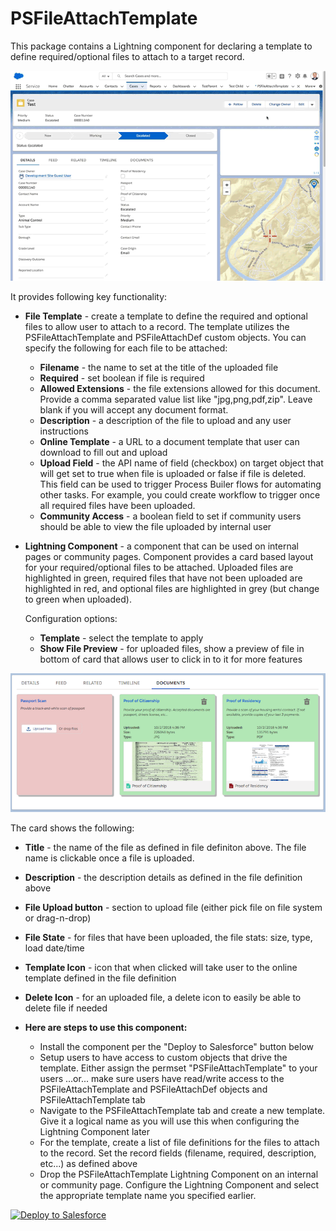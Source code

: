 # PSFileAttachTemplate
This package contains a Lightning component for declaring a template to define required/optional files to attach to a target record. 

![alt text](https://github.com/thedges/PSFileAttachTemplate/blob/master/PSFileAttachTemplate.gif "PSFileAttachTemplate")

It provides following key functionality:
* <b>File Template</b> - create a template to define the required and optional files to allow user to attach to a record. The template utilizes the PSFileAttachTemplate and PSFileAttachDef custom objects. You can specify the following for each file to be attached:
   * <b>Filename</b> - the name to set at the title of the uploaded file
   * <b>Required</b> - set boolean if file is required
   * <b>Allowed Extensions</b> - the file extensions allowed for this document. Provide a comma separated value list like "jpg,png,pdf,zip". Leave blank if you will accept any document format.
   * <b>Description</b> - a description of the file to upload and any user instructions
   * <b>Online Template</b> - a URL to a document template that user can download to fill out and upload
   * <b>Upload Field</b> - the API name of field (checkbox) on target object that will get set to true when file is uploaded or false if file is deleted. This field can be used to trigger Process Builer flows for automating other tasks. For example, you could create workflow to trigger once all required files have been uploaded.
   * <b>Community Access</b> - a boolean field to set if community users should be able to view the file uploaded by internal user
* <b>Lightning Component</b> - a component that can be used on internal pages or community pages. Component provides a card based layout for your required/optional files to be attached. Uploaded files are highlighted in green, required files that have not been uploaded are highlighted in red, and optional files are highlighted in grey (but change to green when uploaded).

   Configuration options:
   * <b>Template</b> - select the template to apply
   * <b>Show File Preview</b> - for uploaded files, show a preview of file in bottom of card that allows user to click in to it for more features

![alt text](https://github.com/thedges/PSFileAttachTemplate/blob/master/PSFileAttachTemplate-filePreview.png "File Preview Option")

   The card shows the following:
   * <b>Title</b> - the name of the file as defined in file definiton above. The file name is clickable once a file is uploaded.
   * <b>Description</b> - the description details as defined in the file definition above
   * <b>File Upload button</b> - section to upload file (either pick file on file system or drag-n-drop)
   * <b>File State</b> - for files that have been uploaded, the file stats: size, type, load date/time
   * <b>Template Icon</b> - icon that when clicked will take user to the online template defined in the file definition
   * <b>Delete Icon</b> - for an uploaded file, a delete icon to easily be able to delete file if needed


* <b>Here are steps to use this component:</b>
  * Install the component per the "Deploy to Salesforce" button below
  * Setup users to have access to custom objects that drive the template. Either assign the permset "PSFileAttachTemplate" to your users  ...or... make sure users have read/write access to the PSFileAttachTemplate and PSFileAttachDef objects and PSFileAttachTemplate tab
  * Navigate to the PSFileAttachTemplate tab and create a new template. Give it a logical name as you will use this when configuring the Lightning Component later
  * For the template, create a list of file definitions for the files to attach to the record. Set the record fields (filename, required, description, etc...) as defined above
  * Drop the PSFileAttachTemplate Lightning Component on an internal or community page. Configure the Lightning Component and select the appropriate template name you specified earlier.


<a href="https://githubsfdeploy.herokuapp.com">
  <img alt="Deploy to Salesforce"
       src="https://raw.githubusercontent.com/afawcett/githubsfdeploy/master/deploy.png">
</a>

